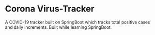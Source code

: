 # Corona Virus-Tracker
A COVID-19 tracker built on SpringBoot which tracks total positive cases and daily increments. Built while learning SpringBoot.
